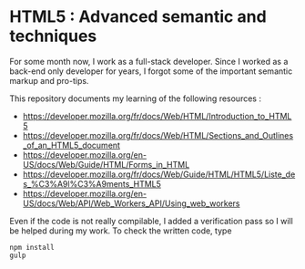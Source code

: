 # HTML5 : Advanced semantic and techniques

For some month now, I work as a full-stack developer. Since I worked as a back-end only developer for years, I forgot some of the important semantic markup and pro-tips.

This repository documents my learning of the following resources : 

* https://developer.mozilla.org/fr/docs/Web/HTML/Introduction_to_HTML5
* https://developer.mozilla.org/fr/docs/Web/HTML/Sections_and_Outlines_of_an_HTML5_document
* https://developer.mozilla.org/en-US/docs/Web/Guide/HTML/Forms_in_HTML
* https://developer.mozilla.org/fr/docs/Web/Guide/HTML/HTML5/Liste_des_%C3%A9l%C3%A9ments_HTML5
* https://developer.mozilla.org/en-US/docs/Web/API/Web_Workers_API/Using_web_workers

Even if the code is not really compilable, I added a verification pass so I will be helped during my work. To check the written code, type 

	npm install
	gulp
